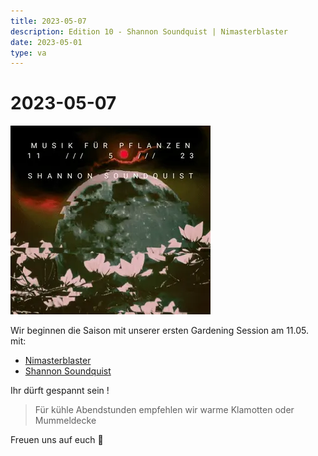 ```yaml
---
title: 2023-05-07
description: Edition 10 - Shannon Soundquist | Nimasterblaster
date: 2023-05-01
type: va
---
```


# 2023-05-07

![](/230511.webp)


Wir beginnen die Saison mit unserer ersten Gardening Session am 11.05. mit:

- [Nimasterblaster](https://soundcloud.com/nimasterblaster) 
- [Shannon Soundquist](https://soundcloud.com/shannon_soundquist)


Ihr dürft gespannt sein    !

> Für kühle Abendstunden empfehlen wir warme Klamotten oder Mummeldecke 

Freuen uns auf euch 💚

